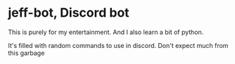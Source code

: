 # jeff-bot, Discord bot

This is purely for my entertainment. And I also learn a bit of python.

It's filled with random commands to use in discord. Don't expect much from this garbage